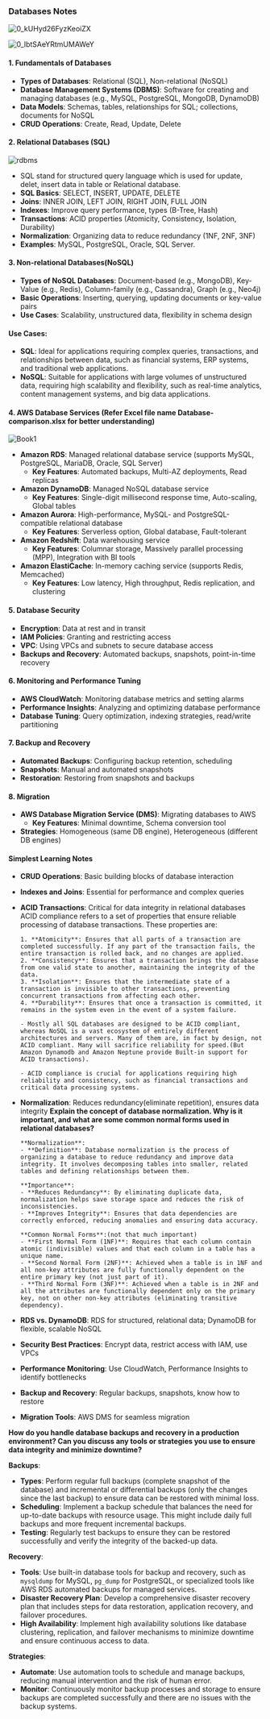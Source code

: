 ### Databases Notes

![0_kUHyd26FyzKeoiZX](https://github.com/user-attachments/assets/160c0a6d-e9ec-4da7-9de3-ee8f7134b736)

![0_lbtSAeYRtmUMAWeY](https://github.com/user-attachments/assets/d80ef9ed-dcf6-47f4-be02-3f5f9fdce78f)

#### 1. **Fundamentals of Databases**
   - **Types of Databases**: Relational (SQL), Non-relational (NoSQL)
   - **Database Management Systems (DBMS)**: Software for creating and managing databases (e.g., MySQL, PostgreSQL, MongoDB, DynamoDB)
   - **Data Models**: Schemas, tables, relationships for SQL; collections, documents for NoSQL
   - **CRUD Operations**: Create, Read, Update, Delete

#### 2. **Relational Databases (SQL)** 
   ![rdbms](https://github.com/user-attachments/assets/f374d8a6-328e-44ef-8edb-3527cb9667a9)

   - SQL stand for structured query language which is used for update, delet, insert data in table or Relational database.
   - **SQL Basics**: SELECT, INSERT, UPDATE, DELETE
   - **Joins**: INNER JOIN, LEFT JOIN, RIGHT JOIN, FULL JOIN
   - **Indexes**: Improve query performance, types (B-Tree, Hash)
   - **Transactions**: ACID properties (Atomicity, Consistency, Isolation, Durability)
   - **Normalization**: Organizing data to reduce redundancy (1NF, 2NF, 3NF)
   - **Examples**: MySQL, PostgreSQL, Oracle, SQL Server.

#### 3. **Non-relational Databases(NoSQL)**
   - **Types of NoSQL Databases**: Document-based (e.g., MongoDB), Key-Value (e.g., Redis), Column-family (e.g., Cassandra), Graph (e.g., Neo4j)
   - **Basic Operations**: Inserting, querying, updating documents or key-value pairs
   - **Use Cases**: Scalability, unstructured data, flexibility in schema design

#### Use Cases:
- **SQL**: Ideal for applications requiring complex queries, transactions, and relationships between data, such as financial systems, ERP systems, and traditional web applications.
- **NoSQL**: Suitable for applications with large volumes of unstructured data, requiring high scalability and flexibility, such as real-time analytics, content management systems, and big data applications.

#### 4. **AWS Database Services** (Refer Excel file name Database-comparison.xlsx for better understanding)
![Book1](https://github.com/user-attachments/assets/53dcb329-2a83-4bd4-bebd-804fd5a1bc52)
   - **Amazon RDS**: Managed relational database service (supports MySQL, PostgreSQL, MariaDB, Oracle, SQL Server)
     - **Key Features**: Automated backups, Multi-AZ deployments, Read replicas
   - **Amazon DynamoDB**: Managed NoSQL database service
     - **Key Features**: Single-digit millisecond response time, Auto-scaling, Global tables
   - **Amazon Aurora**: High-performance, MySQL- and PostgreSQL-compatible relational database
     - **Key Features**: Serverless option, Global database, Fault-tolerant
   - **Amazon Redshift**: Data warehousing service
     - **Key Features**: Columnar storage, Massively parallel processing (MPP), Integration with BI tools
   - **Amazon ElastiCache**: In-memory caching service (supports Redis, Memcached)
     - **Key Features**: Low latency, High throughput, Redis replication, and clustering

#### 5. **Database Security**
   - **Encryption**: Data at rest and in transit
   - **IAM Policies**: Granting and restricting access
   - **VPC**: Using VPCs and subnets to secure database access
   - **Backups and Recovery**: Automated backups, snapshots, point-in-time recovery

#### 6. **Monitoring and Performance Tuning**
   - **AWS CloudWatch**: Monitoring database metrics and setting alarms
   - **Performance Insights**: Analyzing and optimizing database performance
   - **Database Tuning**: Query optimization, indexing strategies, read/write partitioning

#### 7. **Backup and Recovery**
   - **Automated Backups**: Configuring backup retention, scheduling
   - **Snapshots**: Manual and automated snapshots
   - **Restoration**: Restoring from snapshots and backups

#### 8. **Migration**
   - **AWS Database Migration Service (DMS)**: Migrating databases to AWS
     - **Key Features**: Minimal downtime, Schema conversion tool
   - **Strategies**: Homogeneous (same DB engine), Heterogeneous (different DB engines)

#### Simplest Learning Notes
- **CRUD Operations**: Basic building blocks of database interaction
- **Indexes and Joins**: Essential for performance and complex queries
- **ACID Transactions**: Critical for data integrity in relational databases
      ACID compliance refers to a set of properties that ensure reliable processing of database transactions. These properties are:

      1. **Atomicity**: Ensures that all parts of a transaction are completed successfully. If any part of the transaction fails, the entire transaction is rolled back, and no changes are applied.
      2. **Consistency**: Ensures that a transaction brings the database from one valid state to another, maintaining the integrity of the data.
      3. **Isolation**: Ensures that the intermediate state of a transaction is invisible to other transactions, preventing concurrent transactions from affecting each other.
      4. **Durability**: Ensures that once a transaction is committed, it remains in the system even in the event of a system failure.

      - Mostly all SQL databases are designed to be ACID compliant, whereas NoSQL is a vast ecosystem of entirely different architectures and servers. Many of them are, in fact by design, not ACID compliant. Many will sacrifice reliability for speed.(But Amazon Dynamodb and Amazon Neptune provide Built-in support for ACID transactions).
      
      - ACID compliance is crucial for applications requiring high reliability and consistency, such as financial transactions and critical data processing systems. 

- **Normalization**: Reduces redundancy(eliminate repetition), ensures data integrity
      **Explain the concept of database normalization. Why is it important, and what are some common normal forms used in relational databases?**

      **Normalization**:
      - **Definition**: Database normalization is the process of organizing a database to reduce redundancy and improve data integrity. It involves decomposing tables into smaller, related tables and defining relationships between them.

      **Importance**:
      - **Reduces Redundancy**: By eliminating duplicate data, normalization helps save storage space and reduces the risk of inconsistencies.
      - **Improves Integrity**: Ensures that data dependencies are correctly enforced, reducing anomalies and ensuring data accuracy.

      **Common Normal Forms**:(not that much important)
      - **First Normal Form (1NF)**: Requires that each column contain atomic (indivisible) values and that each column in a table has a unique name.
      - **Second Normal Form (2NF)**: Achieved when a table is in 1NF and all non-key attributes are fully functionally dependent on the entire primary key (not just part of it).
      - **Third Normal Form (3NF)**: Achieved when a table is in 2NF and all the attributes are functionally dependent only on the primary key, not on other non-key attributes (eliminating transitive dependency).

- **RDS vs. DynamoDB**: RDS for structured, relational data; DynamoDB for flexible, scalable NoSQL
- **Security Best Practices**: Encrypt data, restrict access with IAM, use VPCs
- **Performance Monitoring**: Use CloudWatch, Performance Insights to identify bottlenecks
- **Backup and Recovery**: Regular backups, snapshots, know how to restore
- **Migration Tools**: AWS DMS for seamless migration


**How do you handle database backups and recovery in a production environment? Can you discuss any tools or strategies you use to ensure data integrity and minimize downtime?**

   **Backups**:
   - **Types**: Perform regular full backups (complete snapshot of the database) and incremental or differential backups (only the changes since the last backup) to ensure data can be restored with minimal loss.
   - **Scheduling**: Implement a backup schedule that balances the need for up-to-date backups with resource usage. This might include daily full backups and more frequent incremental backups.
   - **Testing**: Regularly test backups to ensure they can be restored successfully and verify the integrity of the backed-up data.

   **Recovery**:
   - **Tools**: Use built-in database tools for backup and recovery, such as `mysqldump` for MySQL, `pg_dump` for PostgreSQL, or specialized tools like AWS RDS automated backups for managed services.
   - **Disaster Recovery Plan**: Develop a comprehensive disaster recovery plan that includes steps for data restoration, application recovery, and failover procedures.
   - **High Availability**: Implement high availability solutions like database clustering, replication, and failover mechanisms to minimize downtime and ensure continuous access to data.

   **Strategies**:
   - **Automate**: Use automation tools to schedule and manage backups, reducing manual intervention and the risk of human error.
   - **Monitor**: Continuously monitor backup processes and storage to ensure backups are completed successfully and there are no issues with the backup systems.